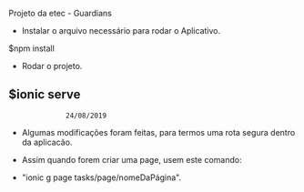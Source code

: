    
  Projeto da etec - Guardians


  * Instalar o arquivo necessário para rodar o Aplicativo.

  
  $npm install 

  
  * Rodar o projeto.
  

  $ionic serve 
-----------------------------------------------------------------
                  24/08/2019

* Algumas modificações foram feitas, para termos uma rota segura dentro da aplicacão.

* Assim quando forem criar uma page, usem este comando:
  
* "ionic g page tasks/page/nomeDaPágina".
